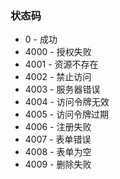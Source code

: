 ### 状态码
- 0 - 成功
- 4000 - 授权失败
- 4001 - 资源不存在
- 4002 - 禁止访问
- 4003 - 服务器错误
- 4004 - 访问令牌无效
- 4005 - 访问令牌过期
- 4006 - 注册失败
- 4007 - 表单错误
- 4008 - 表单为空
- 4009 - 删除失败